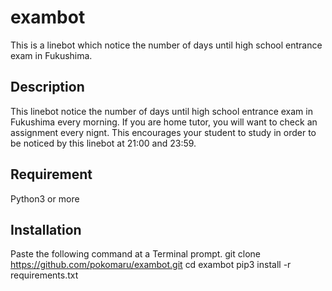 # exambot
This is a linebot which notice the number of days until high school entrance exam in Fukushima.

## Description
This linebot notice the number of days until high school entrance exam in Fukushima every morning.
If you are home tutor, you will want to check an assignment every nignt.
This encourages your student to study in order to be noticed by this linebot at 21:00 and 23:59.

## Requirement
Python3 or more

## Installation
Paste the following command at a Terminal prompt.
git clone https://github.com/pokomaru/exambot.git
cd exambot
pip3 install -r requirements.txt
